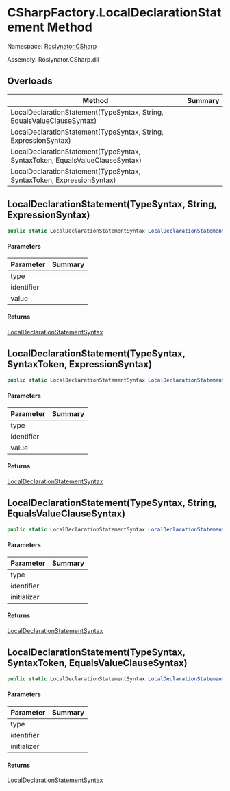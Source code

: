 # CSharpFactory\.LocalDeclarationStatement Method

Namespace: [Roslynator.CSharp](../../README.md)

Assembly: Roslynator\.CSharp\.dll

## Overloads

| Method | Summary |
| ------ | ------- |
| LocalDeclarationStatement\(TypeSyntax, String, EqualsValueClauseSyntax\) | |
| LocalDeclarationStatement\(TypeSyntax, String, ExpressionSyntax\) | |
| LocalDeclarationStatement\(TypeSyntax, SyntaxToken, EqualsValueClauseSyntax\) | |
| LocalDeclarationStatement\(TypeSyntax, SyntaxToken, ExpressionSyntax\) | |

## LocalDeclarationStatement\(TypeSyntax, String, ExpressionSyntax\)

```csharp
public static LocalDeclarationStatementSyntax LocalDeclarationStatement(TypeSyntax type, string identifier, ExpressionSyntax value = null)
```

#### Parameters

| Parameter | Summary |
| --------- | ------- |
| type | |
| identifier | |
| value | |

#### Returns

[LocalDeclarationStatementSyntax](https://docs.microsoft.com/en-us/dotnet/api/microsoft.codeanalysis.csharp.syntax.localdeclarationstatementsyntax)


## LocalDeclarationStatement\(TypeSyntax, SyntaxToken, ExpressionSyntax\)

```csharp
public static LocalDeclarationStatementSyntax LocalDeclarationStatement(TypeSyntax type, SyntaxToken identifier, ExpressionSyntax value = null)
```

#### Parameters

| Parameter | Summary |
| --------- | ------- |
| type | |
| identifier | |
| value | |

#### Returns

[LocalDeclarationStatementSyntax](https://docs.microsoft.com/en-us/dotnet/api/microsoft.codeanalysis.csharp.syntax.localdeclarationstatementsyntax)


## LocalDeclarationStatement\(TypeSyntax, String, EqualsValueClauseSyntax\)

```csharp
public static LocalDeclarationStatementSyntax LocalDeclarationStatement(TypeSyntax type, string identifier, EqualsValueClauseSyntax initializer)
```

#### Parameters

| Parameter | Summary |
| --------- | ------- |
| type | |
| identifier | |
| initializer | |

#### Returns

[LocalDeclarationStatementSyntax](https://docs.microsoft.com/en-us/dotnet/api/microsoft.codeanalysis.csharp.syntax.localdeclarationstatementsyntax)


## LocalDeclarationStatement\(TypeSyntax, SyntaxToken, EqualsValueClauseSyntax\)

```csharp
public static LocalDeclarationStatementSyntax LocalDeclarationStatement(TypeSyntax type, SyntaxToken identifier, EqualsValueClauseSyntax initializer)
```

#### Parameters

| Parameter | Summary |
| --------- | ------- |
| type | |
| identifier | |
| initializer | |

#### Returns

[LocalDeclarationStatementSyntax](https://docs.microsoft.com/en-us/dotnet/api/microsoft.codeanalysis.csharp.syntax.localdeclarationstatementsyntax)


